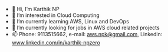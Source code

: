 - 👋 Hi, I’m Karthik NP
- 👀 I’m interested in Cloud Computing
- 🌱 I’m currently learning AWS, Linux and DevOps
- 💞️ I’m currently looking for jobs in AWS cloud related projects
- 📫 Phone: 9113515662, e-mail: aws.npk@gmail.com, Linkedin: www.linkedin.com/in/karthik-npzero
<!---
npk-aws/npk-aws is a ✨ special ✨ repository because its `README.md` (this file) appears on your GitHub profile.
You can click the Preview link to take a look at your changes.
--->
